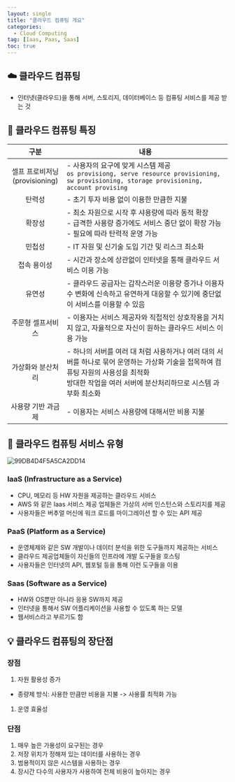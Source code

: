 ```yaml
---
layout: single
title: "클라우드 컴퓨팅 개요"
categories:
  - Cloud Computing
tag: [Iaas, Paas, Saas]
toc: true
---
```

## ☁️ 클라우드 컴퓨팅
- 인터넷(클라우드)을 통해 서버, 스토리지, 데이터베이스 등 컴퓨팅 서비스를 제공 받는 것

## 📑 클라우드 컴퓨팅 특징

|구분|내용|
|:---:|---|
| 셀프 프로비저닝<br/>(provisioning)|- 사용자의 요구에 맞게 시스템 제공<br/>`os provisiong, serve resource provisioning, sw provisioning, storage provisioning, account provising`|
| 탄력성 |- 초기 투자 비용 없이 이용한 만큼한 지불|
| 확장성 |- 최소 자원으로 시작 후 샤용량에 따라 동적 확장 <br/>- 급격한 사용량 증가에도 서비스 중단 없이 확장 가능<br/>- 필요에 따라 탄력적 운영 가능|
| 민첩성 |- IT 자원 및 신기술 도입 기간 및 리스크 최소화|
| 접속 용이성|- 시간과 장소에 상관없이 인터넷을 통해 클라우드 서비스 이용 가능|
| 유연성 |- 클라우드 공급자는 갑작스러운 이용량 증가나 이용자 수 변화에 신속하고 유연하게 대응할 수 있기에 중단없이 서비스를 이용할 수 있음|
| 주문형 셀프서비스|- 이용자는 서비스 제공자와 직접적인 상호작용을 거치지 않고, 자율적으로 자신이 원하는 클라우드 서비스 이용 가능|
|가상화와 분산처리|- 하나의 서버를 여러 대 처럼 사용하거나 여러 대의 서버를 하나로 묶어 운영하는 가상화 기술을 접목하여 컴퓨팅 자원의 사용성을 최적화<br/> 방대한 작업을 여러 서버에 분산처리하므로 시스템 과부화 최소화|
|사용량 기반 과금제|- 이용자는 서비스 사용량에 대해서만 비용 지불|

## 🔮 클라우드 컴퓨팅 서비스 유형
![99DB4D4F5A5CA2DD14](https://user-images.githubusercontent.com/70616579/161065812-1e6afce6-247b-4aad-9f7d-9b81dc99bcd4.png)
### IaaS (Infrastructure as a Service)
- CPU, 메모리 등 HW 자원을 제공하는 클라우드 서비스
- AWS 와 같은 Iaas 서비스 제공 업체들은 가상의 서버 인스턴스와 스토리지를 제공
- 사용자들은 버추얼 머신에 워크 로드를 마이그레이션 할 수 있는 API 제공

### PaaS (Platform as a Service)
- 운영체제와 같은 SW 개발이나 데이터 분석을 위한 도구들까지 제공하는 서비스
- 클라우드 제공업체들이 자신들의 인프라에 개발 도구들을 호스팅
- 사용자들은 인터넷의 API, 웹포털 등을 통해 이런 도구들을 이용

### Saas (Software as a Service)
- HW와 OS뿐만 아니라 응용 SW까지 제공
- 인터넷을 통해서 SW 어플리케이션을 사용할 수 있도록 하는 모델
- 웹서비스라고 부르기도 함

## 💡 클라우드 컴퓨팅의 장단점
### 장점
1. 자원 활용성 증가
  - 종량제 방식: 사용한 만큼만 비용을 지불 -> 사용률 최적화 가능
1. 운영 효율성

### 단점
1. 매우 높은 가용성이 요구된는 경우
1. 저장 위치가 정해져 있는 데이터를 사용하는 경우
1. 범용적이지 않은 시스템을 사용하는 경우
1. 장시간 다수의 사용자가 사용하여 전체 비용이 높아지는 경우